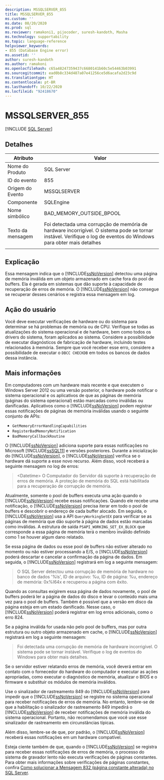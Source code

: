 ```yaml
---
description: MSSQLSERVER_855
title: MSSQLSERVER_855
ms.custom: ''
ms.date: 08/20/2020
ms.prod: sql
ms.reviewer: ramakoni1, pijocoder, suresh-kandoth, Masha
ms.technology: supportability
ms.topic: language-reference
helpviewer_keywords:
- 855 (Database Engine error)
ms.assetid: ''
author: suresh-kandoth
ms.author: ramakoni
ms.openlocfilehash: c65a48247359437c6680141b60c5e54463b03991
ms.sourcegitcommit: ead0b8c334d487a07e41256ce5d6acafa2d23c9d
ms.translationtype: HT
ms.contentlocale: pt-BR
ms.lasthandoff: 10/22/2020
ms.locfileid: "92418670"
---
```

# <a name="mssqlserver_855"></a>MSSQLSERVER_855
 [!INCLUDE [SQL Server](../../includes/applies-to-version/sqlserver.md)]

## <a name="details"></a>Detalhes

|Atributo|Valor|
|---|---|
|Nome do Produto|SQL Server|
|ID do evento|855|
|Origem do Evento|MSSQLSERVER|
|Componente|SQLEngine|
|Nome simbólico|BAD_MEMORY_OUTSIDE_BPOOL|
|Texto da mensagem|Foi detectada uma corrupção de memória de hardware incorrigível. O sistema pode se tornar instável. Verifique o log de eventos do Windows para obter mais detalhes|
||

## <a name="explanation"></a>Explicação

Essa mensagem indica que o [!INCLUDE[ssNoVersion](../../includes/ssnoversion-md.md)] detectou uma página de memória inválida em um objeto armazenado em cache fora do pool de buffers. Ela é gerada em sistemas que dão suporte à capacidade de recuperação de erros de memória. O [!INCLUDE[ssNoVersion](../../includes/ssnoversion-md.md)] não consegue se recuperar desses cenários e registra essa mensagem em log.

## <a name="user-action"></a>Ação do usuário

Você deve executar verificações de hardware ou do sistema para determinar se há problemas de memória ou de CPU. Verifique se todas as atualizações do sistema operacional e de hardware, bem como todos os drivers do sistema, foram aplicados ao sistema. Considere a possibilidade de executar diagnósticos de fabricação de hardware, incluindo testes relacionados à memória. Sempre que você receber esse erro, considere a possibilidade de executar o `DBCC CHECKDB` em todos os bancos de dados dessa instância.

## <a name="more-information"></a>Mais informações

Em computadores com um hardware mais recente e que executem o Windows Server 2012 ou uma versão posterior, o hardware pode notificar o sistema operacional e os aplicativos de que as páginas de memória (páginas do sistema operacional) estão marcadas como inválidas ou danificadas. Aplicativos como o [!INCLUDE[ssNoVersion](../../includes/ssnoversion-md.md)] podem registrar essas notificações de páginas de memória inválidas usando o seguinte conjunto de APIs:

- `GetMemoryErrorHandlingCapabilities`
- `RegisterBadMemoryNotification`
- `BadMemoryCallbackRoutine`

O [!INCLUDE[ssNoVersion](../../includes/ssnoversion-md.md)] adiciona suporte para essas notificações no Microsoft [!INCLUDE[ssSQL11](../../includes/sssql11-md.md)] e versões posteriores. Durante a inicialização do [!INCLUDE[ssNoVersion](../../includes/ssnoversion-md.md)], o [!INCLUDE[ssNoVersion](../../includes/ssnoversion-md.md)] verifica se o hardware dá suporte a esse novo recurso. Além disso, você receberá a seguinte mensagem no log de erros:

> \<Datetime> O Computador do Servidor dá suporte à recuperação de erros de memória. A proteção de memória do SQL está habilitada para a recuperação de corrupção de memória.

Atualmente, somente o pool de buffers executa uma ação quando o [!INCLUDE[ssNoVersion](../../includes/ssnoversion-md.md)] recebe essas notificações. Quando ele recebe uma notificação, o [!INCLUDE[ssNoVersion](../../includes/ssnoversion-md.md)] precisa iterar em todo o pool de buffers e descobrir o endereço de cada buffer alocado. Em seguida, o [!INCLUDE[ssNoVersion](../../includes/ssnoversion-md.md)] usa a API `QueryWorkingSetEX` para verificar se as páginas de memória que dão suporte à página de dados estão marcadas como inválidas. A estrutura de saída `PSAPI_WORKING_SET_EX_BLOCK` que corresponde a essa página de memória terá o membro inválido definido como 1 se houver algum dano relatado.

Se essa página de dados ou esse pool de buffers não estiver alterado no momento ou não estiver processando a E/S, o [!INCLUDE[ssNoVersion](../../includes/ssnoversion-md.md)] poderá descartar e cancelar a confirmação da página de dados. Em seguida, o [!INCLUDE[ssNoVersion](../../includes/ssnoversion-md.md)] registrará em log a seguinte mensagem:

> O SQL Server detectou uma corrupção de memória de hardware no banco de dados '%ls', ID de arquivo: %u, ID de página: %u, endereço de memória: 0x%I64x e recuperou a página com êxito.

Quando as consultas exigirem essa página de dados novamente, o pool de buffers poderá ler a página de dados do disco e levar o conteúdo mais uma vez para o pool de buffers. Também é possível que a versão em disco da página esteja em um estado danificado. Nesse caso, o [!INCLUDE[ssNoVersion](../../includes/ssnoversion-md.md)] poderá registrar em log erros adicionais, como o erro 824.

Se a página inválida for usada não pelo pool de buffers, mas por outra estrutura ou outro objeto armazenado em cache, o [!INCLUDE[ssNoVersion](../../includes/ssnoversion-md.md)] registrará em log a seguinte mensagem:

> Foi detectada uma corrupção de memória de hardware incorrigível. O sistema pode se tornar instável. Verifique o log de eventos do Windows para obter mais detalhes.

Se o servidor estiver relatando erros de memória, você deverá entrar em contato com o fornecedor do hardware do computador e executar as ações apropriadas, como executar o diagnóstico de memória, atualizar o BIOS e o firmware e substituir os módulos de memória inválidos.

Use o sinalizador de rastreamento 849 do [!INCLUDE[ssNoVersion](../../includes/ssnoversion-md.md)] para impedir que o [!INCLUDE[ssNoVersion](../../includes/ssnoversion-md.md)] se registre no sistema operacional para receber notificações de erros de memória. No entanto, lembre-se de que a habilitação o sinalizador de rastreamento 849 impedirá o [!INCLUDE[ssNoVersion](../../includes/ssnoversion-md.md)] de receber notificações de memória inválida do sistema operacional. Portanto, não recomendamos que você use esse sinalizador de rastreamento em circunstâncias típicas.

Além disso, lembre-se de que, por padrão, o [!INCLUDE[ssNoVersion](../../includes/ssnoversion-md.md)] receberá essas notificações em um hardware compatível.

Esteja ciente também de que, quando o [!INCLUDE[ssNoVersion](../../includes/ssnoversion-md.md)] se registra para receber essas notificações de erros de memória, o processo do sistema de gravador lento não executa verificações de páginas constantes. Para obter mais informações sobre verificações de páginas constantes, confira [Como solucionar a Mensagem 832 (página constante alterada) no SQL Server](https://support.microsoft.com/help/2015759).
